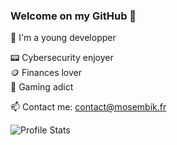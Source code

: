 ### Welcome on my GitHub 👾

🙌 I'm a young developper <br>

📟 Cybersecurity enjoyer <br>
🪙 Finances lover <br>
👾 Gaming adict <br>

📫 Contact me: contact@mosembik.fr

<img alt="Profile Stats" src="https://github-readme-stats.vercel.app/api?username=mosembik&count_private=true&hide_rank=true&hide=stars&theme=merko">
